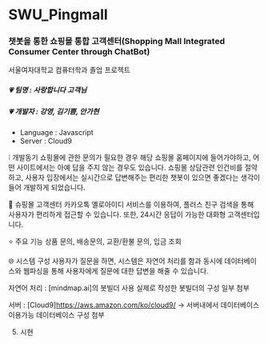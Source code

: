 # SWU_Pingmall
### 챗봇을 통한 쇼핑몰 통합 고객센터(Shopping Mall Integrated Consumer Center through ChatBot)
서울여자대학교 컴퓨터학과 졸업 프로젝트

##### :heartpulse: 팀명 : 사랑합니다 고객님
##### :heartpulse: 개발자 : 강영, 김기쁨, 안가현

- Language : Javascript<br>
- Server : Cloud9

:grey_exclamation: 개발동기
쇼핑몰에 관한 문의가 필요한 경우 해당 쇼핑몰 홈페이지에 들어가야하고, 어떤 사이트에서는 아예 답을 주지 않는 경우도 있습니다.
쇼핑몰 상담관련 인건비를 절약하고, 사용자 입장에서는 실시간으로 답변해주는 편리한 챗봇이 있으면 좋겠다는 생각이 들어 개발하게 되었습니다.

:dress: 슈핑몰 고객센터
카카오톡 옐로아이디 서비스를 이용하여, 플러스 친구 검색을 통해 사용자가 편리하게 접근할 수 있습니다. 
또한, 24시간 응답이 가능한 대화형 고객센터입니다.

:star: 주요 기능
상품 문의, 배송문의, 교환/환불 문의, 입금 조회

:globe_with_meridians: 시스템 구성
사용자가 질문을 하면, 시스템은 자연어 처리를 함과 동시에 데이터베이스와 웹파싱을 통해 사용자에게 질문에 대한 답변을 해줄 수 있습니다.

자연어 처리 : [mindmap.ai]의 봇빌더 사용
실제로 작성한 봇빌더의 구성 일부 첨부

서버 : [Cloud9]https://aws.amazon.com/ko/cloud9/ -> 서버내에서 데이터베이스 이용가능
데이터베이스 구성 첨부

5. 시현




